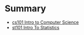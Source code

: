 # Summary

* [cs101 Intro to Computer Science](cs101/cs101_intro_to_computer_science.md)
* [st101 Intro To Statistics](st101/st101_intro_to_statistics.md/st101_intro_to_statistics.md)

